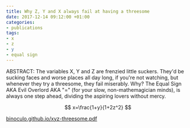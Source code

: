 ```yaml
---
title: Why Z, Y and X always fail at having a threesome
date: 2017-12-14 09:12:00 +01:00
categories:
- publications
tags:
- x
- z
- y
- equal sign
---
```


ABSTRACT: The variables X, Y and Z are frenzied little suckers. They'd be sucking faces and worse places all day long, if you're not watching, but whenever they try a threesome, they fail miserably. Why? The Equal Sign AKA Evil Overlord AKA "=" (for your slow, non-mathemagician minds), is always one step ahead, dividing the aspiring lovers without mercy.

$$ x=\frac{1+y}{1+2z^2} $$

[binoculo.github.io/xyz-threesome.pdf](binoculo.github.io/xyz-threesome.pdf)